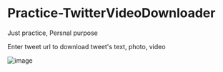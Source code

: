 # Practice-TwitterVideoDownloader
Just practice, Persnal purpose

Enter tweet url to download tweet's text, photo, video

![image](https://user-images.githubusercontent.com/44163945/200604706-a9b678cc-e430-4bb6-b2ce-a1054e51ee73.png)
